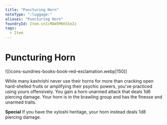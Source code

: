 ```yaml
---
title: "Puncturing Horn"
noteType: ":luggage:"
aliases: "Puncturing Horn"
foundryId: Item.snIcMAW5MKK5SeZz
tags:
  - Item
---
```


# Puncturing Horn
![[icons-sundries-books-book-red-exclamation.webp|150]]

While many kashrishi never use their horns for more than cracking open hard-shelled fruits or amplifying their psychic powers, you've practiced using yours offensively. You gain a horn unarmed attack that deals 1d6 piercing damage. Your horn is in the brawling group and has the finesse and unarmed traits.

**Special** If you have the xyloshi heritage, your horn instead deals 1d8 piercing damage.
